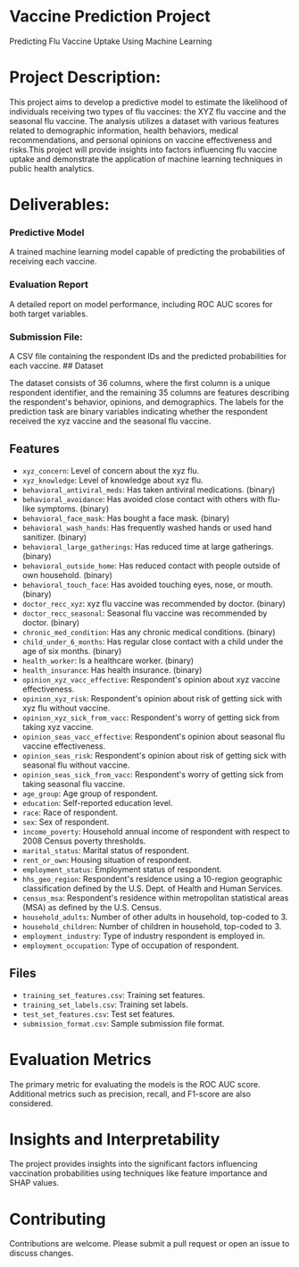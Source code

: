 # Vaccine Prediction Project
Predicting Flu Vaccine Uptake Using Machine Learning
<h1>Project Description:</h1>
This project aims to develop a predictive model to estimate the likelihood of individuals receiving two types of flu vaccines: the XYZ flu vaccine and the seasonal flu vaccine. The analysis utilizes a dataset with various features related to demographic information, health behaviors, medical recommendations, and personal opinions on vaccine effectiveness and risks.This project will provide insights into factors influencing flu vaccine uptake and demonstrate the application of machine learning techniques in public health analytics.
<h1>Deliverables:</h1>
<h3>Predictive Model</h3>
A trained machine learning model capable of predicting the probabilities of receiving each vaccine.
<h3>Evaluation Report</h3>
A detailed report on model performance, including ROC AUC scores for both target variables.
<h3>Submission File:</h3>
A CSV file containing the respondent IDs and the predicted probabilities for each vaccine.
## Dataset

The dataset consists of 36 columns, where the first column is a unique respondent identifier, and the remaining 35 columns are features describing the respondent's behavior, opinions, and demographics. The labels for the prediction task are binary variables indicating whether the respondent received the xyz vaccine and the seasonal flu vaccine.

## Features

- `xyz_concern`: Level of concern about the xyz flu.
- `xyz_knowledge`: Level of knowledge about xyz flu.
- `behavioral_antiviral_meds`: Has taken antiviral medications. (binary)
- `behavioral_avoidance`: Has avoided close contact with others with flu-like symptoms. (binary)
- `behavioral_face_mask`: Has bought a face mask. (binary)
- `behavioral_wash_hands`: Has frequently washed hands or used hand sanitizer. (binary)
- `behavioral_large_gatherings`: Has reduced time at large gatherings. (binary)
- `behavioral_outside_home`: Has reduced contact with people outside of own household. (binary)
- `behavioral_touch_face`: Has avoided touching eyes, nose, or mouth. (binary)
- `doctor_recc_xyz`: xyz flu vaccine was recommended by doctor. (binary)
- `doctor_recc_seasonal`: Seasonal flu vaccine was recommended by doctor. (binary)
- `chronic_med_condition`: Has any chronic medical conditions. (binary)
- `child_under_6_months`: Has regular close contact with a child under the age of six months. (binary)
- `health_worker`: Is a healthcare worker. (binary)
- `health_insurance`: Has health insurance. (binary)
- `opinion_xyz_vacc_effective`: Respondent's opinion about xyz vaccine effectiveness.
- `opinion_xyz_risk`: Respondent's opinion about risk of getting sick with xyz flu without vaccine.
- `opinion_xyz_sick_from_vacc`: Respondent's worry of getting sick from taking xyz vaccine.
- `opinion_seas_vacc_effective`: Respondent's opinion about seasonal flu vaccine effectiveness.
- `opinion_seas_risk`: Respondent's opinion about risk of getting sick with seasonal flu without vaccine.
- `opinion_seas_sick_from_vacc`: Respondent's worry of getting sick from taking seasonal flu vaccine.
- `age_group`: Age group of respondent.
- `education`: Self-reported education level.
- `race`: Race of respondent.
- `sex`: Sex of respondent.
- `income_poverty`: Household annual income of respondent with respect to 2008 Census poverty thresholds.
- `marital_status`: Marital status of respondent.
- `rent_or_own`: Housing situation of respondent.
- `employment_status`: Employment status of respondent.
- `hhs_geo_region`: Respondent's residence using a 10-region geographic classification defined by the U.S. Dept. of Health and Human Services.
- `census_msa`: Respondent's residence within metropolitan statistical areas (MSA) as defined by the U.S. Census.
- `household_adults`: Number of other adults in household, top-coded to 3.
- `household_children`: Number of children in household, top-coded to 3.
- `employment_industry`: Type of industry respondent is employed in.
- `employment_occupation`: Type of occupation of respondent.

## Files

- `training_set_features.csv`: Training set features.
- `training_set_labels.csv`: Training set labels.
- `test_set_features.csv`: Test set features.
- `submission_format.csv`: Sample submission file format.

# Evaluation Metrics
The primary metric for evaluating the models is the ROC AUC score. Additional metrics such as precision, recall, and F1-score are also considered.

# Insights and Interpretability
The project provides insights into the significant factors influencing vaccination probabilities using techniques like feature importance and SHAP values.

# Contributing
Contributions are welcome. Please submit a pull request or open an issue to discuss changes.



